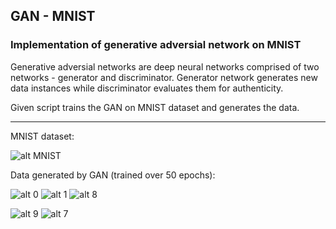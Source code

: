 ## GAN - MNIST

### Implementation of generative adversial network on MNIST

Generative adversial networks are deep neural networks comprised of two networks - generator and discriminator.
Generator network generates new data instances while discriminator evaluates them for authenticity.

Given script trains the GAN on MNIST dataset and generates the data.

***
MNIST dataset:

![alt MNIST](https://cdn-images-1.medium.com/max/1200/1*yBdJCRwIJGoM7pwU-LNW6Q.png)

Data generated by GAN (trained over 50 epochs):

![alt 0](https://i.imgur.com/YstGCXW.png?2)
![alt 1](https://i.imgur.com/XuG63sZ.png?1)
![alt 8](https://i.imgur.com/lpZlgv3.png?1)

![alt 9](https://i.imgur.com/rtECHfg.png?1)
![alt 7](https://i.imgur.com/A0iT930.png?1)
